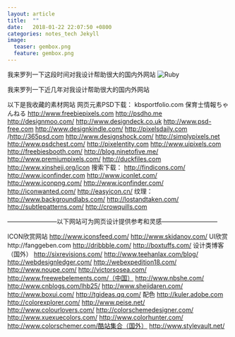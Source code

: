 ```yaml
---
layout: article
title:  ""
date:   2018-01-22 22:07:50 +0800
categories: notes_tech Jekyll
image:
  teaser: gembox.png
  feature: gembox.png
---
```

我来罗列一下这段时间对我设计帮助很大的国内外网站
![Ruby](http://7xkx5a.com1.z0.glb.clouddn.com/1%20%282%29.jpg)

我来罗列一下近几年对我设计帮助很大的国内外网站

以下是我收藏的素材网站
网页元素PSD下载：
kbsportfolio.com
保育士情報ちゃんねる
http://www.freebiepixels.com
http://psdho.me
http://designmoo.com/
http://www.designdeck.co.uk
http://www.psd-free.com
http://www.designkindle.com/
http://pixelsdaily.com
/http://365psd.com
http://www.designshock.com/
http://simplypixels.net
http://www.psdchest.com/
http://pixelentity.com
http://www.uipixels.com
http://freebiesbooth.com/
http://blog.ninetofive.me/
http://www.premiumpixels.com/
http://duckfiles.com
http://www.xinsheji.org/icon
搜索下载：
http://findicons.com/
http://www.iconfinder.com
http://www.iconlet.com/
http://www.iconpng.com/
http://www.iconfinder.com/
http://iconwanted.com/
http://easyicon.cn/
纹理：
http://www.backgroundlabs.com/
http://lostandtaken.com/
http://subtlepatterns.com/
http://crowquills.com

————————以下网站可为网页设计提供参考和灵感—————————

ICON欣赏网站
http://www.iconsfeed.com/
http://www.skidanov.com/
UI欣赏http://fanggeben.com
http://dribbble.com/
http://boxtuffs.com/
设计类博客（国外）
http://sixrevisions.com/
http://www.teehanlax.com/blog/
http://webdesignledger.com/
http://webexpedition18.com/
http://www.noupe.com/
http://victorsosea.com/
http://www.freewebelements.com/（中国）
http://www.nbshe.com/
http://www.cnblogs.com/lhb25/
http://www.shejidaren.com/
http://www.boxui.com/
http://tgideas.qq.com/
配色
http://kuler.adobe.com
http://colorexplorer.com/
http://www.peise.net/
http://www.colourlovers.com/
http://colorschemedesigner.com/
http://www.xuexuecolors.com/
http://www.colorhunter.com/
http://www.colorschemer.com/酷站集合（国外）
http://www.stylevault.net/

